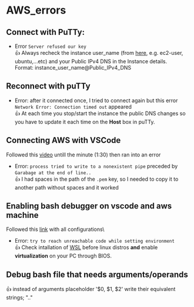 # AWS_errors
## Connect with PuTTy: 
* Error `Server refused our key`\
:+1: Always recheck the instance user_name (from [here](https://docs.aws.amazon.com/AWSEC2/latest/UserGuide/connection-prereqs.html), e.g. ec2-user, ubuntu,...etc) and your Public IPv4 DNS in the Instance details.\
Format: instance_user_name@Public_IPv4_DNS

## Reconnect with puTTy
* Error: after it connected once, I tried to connect again but this error `Network Error: Connection timed out` appeared\
:+1: At each time you stop/start the instance the public DNS changes so you have to update it each time on the **Host** box in puTTy.

## Connecting AWS with VSCode
Followed this [video](https://youtu.be/R7cUtQu7jww) untill the minute (1:30) then ran into an error
* Error: `process tried to write to a nonexistent pipe` preceded by `Garabage at the end of line..`\
:+1: I had spaces in the path of the `.pem` key, so I needed to copy it to another path without spaces and it worked

## Enabling bash debugger on vscode and aws machine
Followed this [link](https://marketplace.visualstudio.com/items?itemName=rogalmic.bash-debug) with all configurations\
* Error: `try to reach unreachable code while setting environment`\
:+1: Check intallation of [WSL](https://www.windowscentral.com/install-windows-subsystem-linux-windows-10) before linux distros **and** enable **virtualization** on your PC through BIOS. 

## Debug bash file that needs arguments/operands
:+1: instead of arguments placeholder '$0, $1, $2' write their equivalent strings; ".."